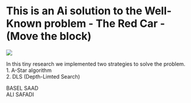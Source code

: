<h1> This is an Ai solution to the Well-Known problem - The Red Car - (Move the block)</h1>

<img src="http://globaltoynews.typepad.com/.a/6a0133ec87bd6d970b01901cb790d3970b-500wi"></img>
<p>
In this tiny research we implemented two strategies to solve the problem.
<br>
1. A-Star algorithm
<br>
2. DLS (Depth-Limted Search)
<br>
</p>

<footer>
BASEL SAAD
  <br>
ALI SAFADI
</footer>
